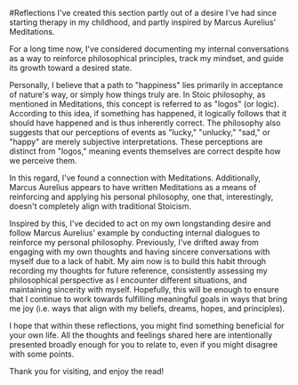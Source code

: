 #Reflections
I've created this section partly out of a desire I've had since starting therapy in my childhood, and partly inspired by Marcus Aurelius' Meditations.

For a long time now, I've considered documenting my internal conversations as a way to reinforce philosophical principles, track my mindset, and guide its growth toward a desired state.

Personally, I believe that a path to "happiness" lies primarily in acceptance of nature's way, or simply how things truly are. In Stoic philosophy, as mentioned in Meditations, this concept is referred to as "logos" (or logic). According to this idea, if something has happened, it logically follows that it should have happened and is thus inherently correct. The philosophy also suggests that our perceptions of events as "lucky," "unlucky," "sad," or "happy" are merely subjective interpretations. These perceptions are distinct from "logos," meaning events themselves are correct despite how we perceive them.

In this regard, I've found a connection with Meditations. Additionally, Marcus Aurelius appears to have written Meditations as a means of reinforcing and applying his personal philosophy, one that, interestingly, doesn't completely align with traditional Stoicism.

Inspired by this, I've decided to act on my own longstanding desire and follow Marcus Aurelius' example by conducting internal dialogues to reinforce my personal philosophy. Previously, I've drifted away from engaging with my own thoughts and having sincere conversations with myself due to a lack of habit. My aim now is to build this habit through recording my thoughts for future reference, consistently assessing my philosophical perspective as I encounter different situations, and maintaining sincerity with myself. Hopefully, this will be enough to ensure that I continue to work towards fulfilling meaningful goals in ways that bring me joy (i.e. ways that align with my beliefs, dreams, hopes, and principles).

I hope that within these reflections, you might find something beneficial for your own life. All the thoughts and feelings shared here are intentionally presented broadly enough for you to relate to, even if you might disagree with some points.

Thank you for visiting, and enjoy the read!
